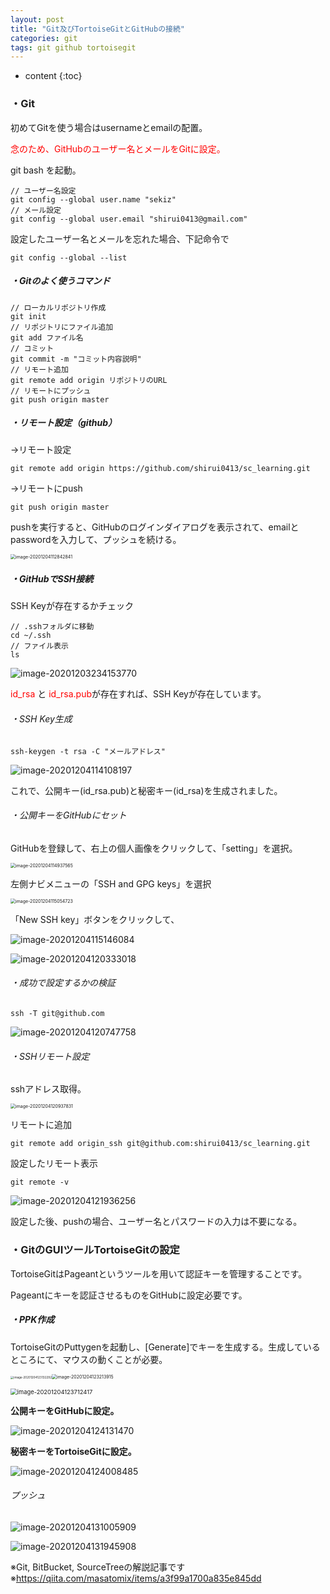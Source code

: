 ```yaml
---
layout: post
title: "Git及びTortoiseGitとGitHubの接続"
categories: git
tags: git github tortoisegit
---
```


* content
{:toc}
### ・Git

初めてGitを使う場合はusernameとemailの配置。

<span style='color:red'> 念のため、GitHubのユーザー名とメールをGitに設定。</span>

git bash を起動。

```git bash
// ユーザー名設定
git config --global user.name "sekiz"
// メール設定
git config --global user.email "shirui0413@gmail.com"
```



設定したユーザー名とメールを忘れた場合、下記命令で

```git bash
git config --global --list
```



##### ・Gitのよく使うコマンド

```git bash
// ローカルリポジトリ作成
git init
// リポジトリにファイル追加
git add ファイル名
// コミット
git commit -m "コミット内容説明"
// リモート追加 
git remote add origin リポジトリのURL
// リモートにプッシュ
git push origin master
```



##### ・リモート設定（github）

→リモート設定

```git bash
git remote add origin https://github.com/shirui0413/sc_learning.git
```

→リモートにpush

```
git push origin master
```

pushを実行すると、GitHubのログインダイアログを表示されて、emailとpasswordを入力して、プッシュを続ける。

<img src="https://i.loli.net/2020/12/04/GBX7TCd3ZiygW54.png" alt="image-20201204112842841" style="zoom:50%;" />



##### ・GitHubでSSH接続

SSH Keyが存在するかチェック

```git bash
// .sshフォルダに移動
cd ~/.ssh
// ファイル表示
ls
```

![image-20201203234153770](https://i.loli.net/2020/12/03/G8UOqNey1FSEZok.png)

<span style="color:red"> id_rsa</span> と<span style="color:red"> id_rsa.pub</span>が存在すれば、SSH Keyが存在しています。

###### ・SSH Key生成

```git bash
ssh-keygen -t rsa -C "メールアドレス"
```

![image-20201204114108197](https://i.loli.net/2020/12/04/mMuSDELqUzxWGRc.png)

これで、公開キー(id_rsa.pub)と秘密キー(id_rsa)を生成されました。

###### ・公開キーをGitHubにセット

GitHubを登録して、右上の個人画像をクリックして、「setting」を選択。

<img src="https://i.loli.net/2020/12/04/toAB1wUucEmqipV.png" alt="image-20201204114937565" style="zoom:50%;" />

左側ナビメニューの「SSH and GPG keys」を選択

<img src="https://i.loli.net/2020/12/04/iHN5CtdOcPmhnVX.png" alt="image-20201204115054723" style="zoom:50%;" />

「New SSH key」ボタンをクリックして、

![image-20201204115146084](https://i.loli.net/2020/12/04/dwT1SL39Fi6PxN2.png)

![image-20201204120333018](https://i.loli.net/2020/12/04/us7BrCHEzRFOW6f.png)

###### ・成功で設定するかの検証

```git bash
ssh -T git@github.com
```

![image-20201204120747758](https://i.loli.net/2020/12/04/h7sXrBtk4iZqWQw.png)



###### ・SSHリモート設定

sshアドレス取得。

<img src="https://i.loli.net/2020/12/04/yuw8C4t9mIWUcGp.png" alt="image-20201204120937831" style="zoom:50%;" />

リモートに追加

```
git remote add origin_ssh git@github.com:shirui0413/sc_learning.git
```

設定したリモート表示

```
git remote -v
```

![image-20201204121936256](https://i.loli.net/2020/12/04/QW3tJVjxcsohXgT.png)

設定した後、pushの場合、ユーザー名とパスワードの入力は不要になる。



### ・GitのGUIツールTortoiseGitの設定

TortoiseGitはPageantというツールを用いて認証キーを管理することです。

Pageantにキーを認証させるものをGitHubに設定必要です。

##### ・PPK作成

TortoiseGitのPuttygenを起動し、[Generate]でキーを生成する。生成しているところにて、マウスの動くことが必要。

<img src="https://i.loli.net/2020/12/04/9ML3NxO7snKeGPq.png" alt="image-20201204123132292" style="zoom:33%;" /><img src="https://i.loli.net/2020/12/04/EWkHAU94LPjytfN.png" alt="image-20201204123213915" style="zoom: 50%;" />

<img src="https://i.loli.net/2020/12/04/VcyjU3u8QdZGthq.png" alt="image-20201204123712417" style="zoom:67%;" />



**公開キーをGitHubに設定。**

![image-20201204124131470](https://i.loli.net/2020/12/04/BTfh8gMeDXaHu7F.png)

**秘密キーをTortoiseGitに設定。**

![image-20201204124008485](https://i.loli.net/2020/12/04/jeYHFt6aJ7opQOS.png)

###### プッシュ

![image-20201204131005909](https://i.loli.net/2020/12/04/loJtIzEv8LSiqfO.png)

![image-20201204131945908](https://i.loli.net/2020/12/04/JB9vKrFpmZPCTGR.png)





※Git, BitBucket, SourceTreeの解説記事です
※https://qiita.com/masatomix/items/a3f99a1700a835e845dd